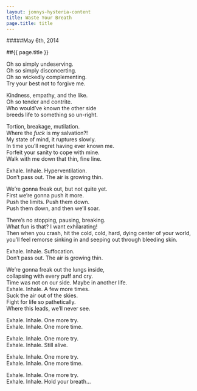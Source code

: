 ```yaml
---
layout: jonnys-hysteria-content
title: Waste Your Breath
page.title: title
---
```

#####May 6th, 2014

##{{ page.title }}

Oh so simply undeserving.  
Oh so simply disconcerting.  
Oh so wickedly complementing.  
Try your best not to forgive me.

Kindness, empathy, and the like.  
Oh so tender and contrite.  
Who would’ve known the other side  
breeds life to something so un-right.

Tortion, breakage, mutilation.  
Where the *fuck* is my salvation?!  
My state of mind, it ruptures slowly.  
In time you’ll regret having ever known me.  
Forfeit your sanity to cope with mine.  
Walk with me down that thin, fine line.

Exhale. Inhale. Hyperventilation.  
Don’t pass out. The air is growing thin.

We’re gonna freak out, but not quite yet.  
First we’re gonna push it more.  
Push the limits. Push them down.  
Push them down, and then we’ll soar.

There’s no stopping, pausing, breaking.  
What fun is that? I want exhilarating!  
Then when you crash, hit the cold, cold, hard, dying center of your world,  
you’ll feel remorse sinking in and seeping out through bleeding skin.

Exhale. Inhale. Suffocation.  
Don’t pass out. The air is growing thin.

We’re gonna freak out the lungs inside,  
collapsing with every puff and cry.  
Time was not on our side. Maybe in another life.  
Exhale. Inhale. A few more times.  
Suck the air out of the skies.  
Fight for life so pathetically.  
Where this leads, we’ll never see.

Exhale. Inhale. One more try.  
Exhale. Inhale. One more time.

Exhale. Inhale. One more try.  
Exhale. Inhale. Still alive.

Exhale. Inhale. One more try.  
Exhale. Inhale. One more time.

Exhale. Inhale. One more try.  
Exhale. Inhale. Hold your breath...
